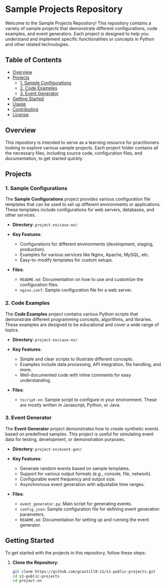 # Sample Projects Repository

Welcome to the Sample Projects Repository! This repository contains a variety of sample projects that demonstrate different configurations, code examples, and event generators. Each project is designed to help you understand and implement specific functionalities or concepts in Python and other related technologies.

## Table of Contents

- [Overview](#overview)
- [Projects](#projects)
  - [1. Sample Configurations](#2-sample-configurations)
  - [2. Code Examples](#3-code-examples)
  - [3. Event Generator](#1-event-generator)
- [Getting Started](#getting-started)
- [Usage](#usage)
- [Contributing](#contributing)
- [License](#license)

## Overview

This repository is intended to serve as a learning resource for practitioners looking to explore various sample projects. Each project folder contains all the necessary files, including source code, configuration files, and documentation, to get started quickly.

## Projects

### 1. Sample Configurations

The **Sample Configurations** project provides various configuration file templates that can be used to set up different environments or applications. These templates include configurations for web servers, databases, and other services.

- **Directory**: `project-nn/case-nn/`
- **Key Features**:
  - Configurations for different environments (development, staging, production).
  - Examples for various services like Nginx, Apache, MySQL, etc.
  - Easy-to-modify templates for custom setups.

- **Files**:
  - `README.md`: Documentation on how to use and customize the configuration files.
  - `nginx.conf`: Sample configuration file for a web server.

### 2. Code Examples

The **Code Examples** project contains various Python scripts that demonstrate different programming concepts, algorithms, and libraries. These examples are designed to be educational and cover a wide range of topics.

- **Directory**: `project-nn/case-nn/`
- **Key Features**:
  - Simple and clear scripts to illustrate different concepts.
  - Examples include data processing, API integration, file handling, and more.
  - Well-documented code with inline comments for easy understanding.

- **Files**:
  - `tscript-nn`: Sample script to configure in your environment. These are mostly written in Javascript, Python, or Java.

### 3. Event Generator

The **Event Generator** project demonstrates how to create synthetic events based on predefined samples. This project is useful for simulating event data for testing, development, or demonstration purposes.

- **Directory**: `project-nn/event-gen/`
- **Key Features**:
  - Generate random events based on sample templates.
  - Support for various output formats (e.g., console, file, network).
  - Configurable event frequency and output size.
  - Asynchronous event generation with adjustable time ranges.

- **Files**:
  - `event_generator.py`: Main script for generating events.
  - `config.json`: Sample configuration file for defining event generation parameters.
  - `README.md`: Documentation for setting up and running the event generator.

## Getting Started

To get started with the projects in this repository, follow these steps:

1. **Clone the Repository**:
   ```bash
   git clone https://github.com/gcastill0-s1/s1-public-projects.git
   cd s1-public-projects
   cd project-nn
   ```